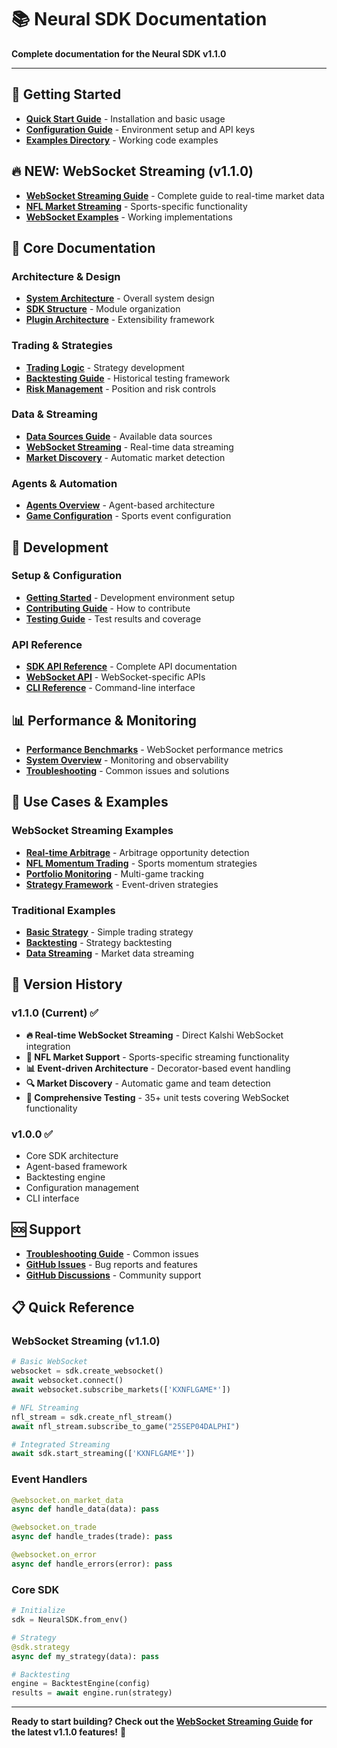 # 📚 Neural SDK Documentation

**Complete documentation for the Neural SDK v1.1.0**

---

## 🚀 Getting Started

- **[Quick Start Guide](../neural_sdk/README.md)** - Installation and basic usage
- **[Configuration Guide](CONFIGURATION.md)** - Environment setup and API keys
- **[Examples Directory](../examples/)** - Working code examples

## 🔥 NEW: WebSocket Streaming (v1.1.0)

- **[WebSocket Streaming Guide](WEBSOCKET_STREAMING_GUIDE.md)** - Complete guide to real-time market data
- **[NFL Market Streaming](WEBSOCKET_STREAMING_GUIDE.md#nfl-specific-streaming)** - Sports-specific functionality
- **[WebSocket Examples](../examples/nfl_websocket_streaming.py)** - Working implementations

## 📖 Core Documentation

### Architecture & Design
- **[System Architecture](ARCHITECTURE.md)** - Overall system design
- **[SDK Structure](../neural_sdk/README.md#🏗️-sdk-structure)** - Module organization
- **[Plugin Architecture](PLUGIN_ARCHITECTURE.md)** - Extensibility framework

### Trading & Strategies
- **[Trading Logic](TRADING_LOGIC.md)** - Strategy development
- **[Backtesting Guide](backtesting.md)** - Historical testing framework
- **[Risk Management](../neural_sdk/README.md#risk-controls)** - Position and risk controls

### Data & Streaming
- **[Data Sources Guide](DATA_SOURCES_GUIDE.md)** - Available data sources
- **[WebSocket Streaming](WEBSOCKET_STREAMING_GUIDE.md)** - Real-time data streaming
- **[Market Discovery](WEBSOCKET_STREAMING_GUIDE.md#market-discovery)** - Automatic market detection

### Agents & Automation
- **[Agents Overview](AGENTS.md)** - Agent-based architecture
- **[Game Configuration](GAME_CONFIGURATION_GUIDE.md)** - Sports event configuration

## 🔧 Development

### Setup & Configuration
- **[Getting Started](GETTING_STARTED.md)** - Development environment setup
- **[Contributing Guide](../CONTRIBUTING.md)** - How to contribute
- **[Testing Guide](../TEST_RESULTS.md)** - Test results and coverage

### API Reference
- **[SDK API Reference](api_reference.md)** - Complete API documentation
- **[WebSocket API](WEBSOCKET_STREAMING_GUIDE.md#complete-api-reference)** - WebSocket-specific APIs
- **[CLI Reference](../neural_sdk/README.md#cli-usage)** - Command-line interface

## 📊 Performance & Monitoring

- **[Performance Benchmarks](WEBSOCKET_STREAMING_GUIDE.md#📊-performance-benchmarks)** - WebSocket performance metrics
- **[System Overview](SYSTEM_OVERVIEW.md)** - Monitoring and observability
- **[Troubleshooting](WEBSOCKET_STREAMING_GUIDE.md#🐛-troubleshooting)** - Common issues and solutions

## 🎯 Use Cases & Examples

### WebSocket Streaming Examples
- **[Real-time Arbitrage](WEBSOCKET_STREAMING_GUIDE.md#1-real-time-arbitrage-detection)** - Arbitrage opportunity detection
- **[NFL Momentum Trading](WEBSOCKET_STREAMING_GUIDE.md#2-nfl-game-momentum-trading)** - Sports momentum strategies
- **[Portfolio Monitoring](WEBSOCKET_STREAMING_GUIDE.md#3-multi-game-portfolio-monitoring)** - Multi-game tracking
- **[Strategy Framework](WEBSOCKET_STREAMING_GUIDE.md#4-event-driven-strategy-framework)** - Event-driven strategies

### Traditional Examples
- **[Basic Strategy](../examples/basic_usage.py)** - Simple trading strategy
- **[Backtesting](../examples/backtest_strategy.py)** - Strategy backtesting
- **[Data Streaming](../examples/stream_markets.py)** - Market data streaming

## 🔄 Version History

### v1.1.0 (Current) ✅
- **🔥 Real-time WebSocket Streaming** - Direct Kalshi WebSocket integration
- **🏈 NFL Market Support** - Sports-specific streaming functionality
- **📊 Event-driven Architecture** - Decorator-based event handling
- **🔍 Market Discovery** - Automatic game and team detection
- **🧪 Comprehensive Testing** - 35+ unit tests covering WebSocket functionality

### v1.0.0 ✅
- Core SDK architecture
- Agent-based framework
- Backtesting engine
- Configuration management
- CLI interface

## 🆘 Support

- **[Troubleshooting Guide](WEBSOCKET_STREAMING_GUIDE.md#🐛-troubleshooting)** - Common issues
- **[GitHub Issues](https://github.com/neural/neural-sdk/issues)** - Bug reports and features
- **[GitHub Discussions](https://github.com/neural/neural-sdk/discussions)** - Community support

## 📋 Quick Reference

### WebSocket Streaming (v1.1.0)
```python
# Basic WebSocket
websocket = sdk.create_websocket()
await websocket.connect()
await websocket.subscribe_markets(['KXNFLGAME*'])

# NFL Streaming
nfl_stream = sdk.create_nfl_stream()
await nfl_stream.subscribe_to_game("25SEP04DALPHI")

# Integrated Streaming
await sdk.start_streaming(['KXNFLGAME*'])
```

### Event Handlers
```python
@websocket.on_market_data
async def handle_data(data): pass

@websocket.on_trade
async def handle_trades(trade): pass

@websocket.on_error
async def handle_errors(error): pass
```

### Core SDK
```python
# Initialize
sdk = NeuralSDK.from_env()

# Strategy
@sdk.strategy
async def my_strategy(data): pass

# Backtesting
engine = BacktestEngine(config)
results = await engine.run(strategy)
```

---

**Ready to start building? Check out the [WebSocket Streaming Guide](WEBSOCKET_STREAMING_GUIDE.md) for the latest v1.1.0 features!** 🚀